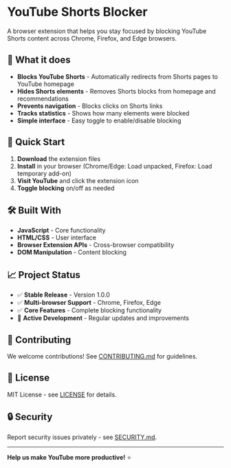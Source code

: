 # YouTube Shorts Blocker

A browser extension that helps you stay focused by blocking YouTube Shorts content across Chrome, Firefox, and Edge browsers.

## 🎯 What it does

- **Blocks YouTube Shorts** - Automatically redirects from Shorts pages to YouTube homepage
- **Hides Shorts elements** - Removes Shorts blocks from homepage and recommendations  
- **Prevents navigation** - Blocks clicks on Shorts links
- **Tracks statistics** - Shows how many elements were blocked
- **Simple interface** - Easy toggle to enable/disable blocking

## 🚀 Quick Start

1. **Download** the extension files
2. **Install** in your browser (Chrome/Edge: Load unpacked, Firefox: Load temporary add-on)
3. **Visit YouTube** and click the extension icon
4. **Toggle blocking** on/off as needed

## 🛠️ Built With

- **JavaScript** - Core functionality
- **HTML/CSS** - User interface
- **Browser Extension APIs** - Cross-browser compatibility
- **DOM Manipulation** - Content blocking

## 📈 Project Status

- ✅ **Stable Release** - Version 1.0.0
- ✅ **Multi-browser Support** - Chrome, Firefox, Edge
- ✅ **Core Features** - Complete blocking functionality
- 🔄 **Active Development** - Regular updates and improvements

## 🤝 Contributing

We welcome contributions! See [CONTRIBUTING.md](CONTRIBUTING.md) for guidelines.

## 📄 License

MIT License - see [LICENSE](LICENSE) for details.

## 🔒 Security

Report security issues privately - see [SECURITY.md](SECURITY.md).

---

**Help us make YouTube more productive!** ⭐

